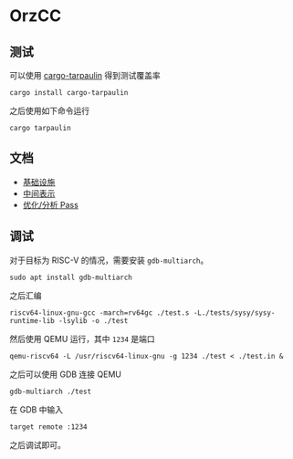 # OrzCC

## 测试

可以使用 [cargo-tarpaulin](https://crates.io/crates/cargo-tarpaulin) 得到测试覆盖率

```shell
cargo install cargo-tarpaulin
```

之后使用如下命令运行

```shell
cargo tarpaulin
```

## 文档

- [基础设施](./docs/infrastructure.md)
- [中间表示](./docs/ir.md)
- [优化/分析 Pass](./docs/passes.md)

## 调试

对于目标为 RISC-V 的情况，需要安装 `gdb-multiarch`。

```shell
sudo apt install gdb-multiarch
```

之后汇编

```shell
riscv64-linux-gnu-gcc -march=rv64gc ./test.s -L./tests/sysy/sysy-runtime-lib -lsylib -o ./test
```

然后使用 QEMU 运行，其中 `1234` 是端口

```shell
qemu-riscv64 -L /usr/riscv64-linux-gnu -g 1234 ./test < ./test.in &
```

之后可以使用 GDB 连接 QEMU

```shell
gdb-multiarch ./test
```

在 GDB 中输入

```shell
target remote :1234
```

之后调试即可。
